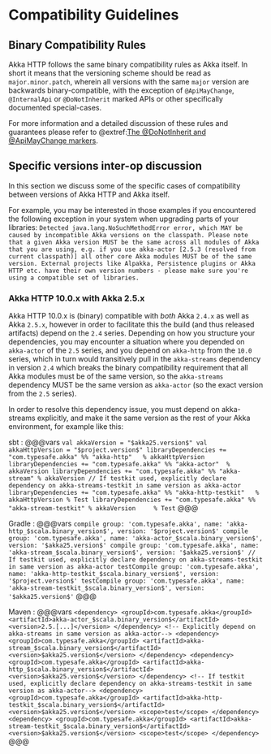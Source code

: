 # Compatibility Guidelines

## Binary Compatibility Rules

Akka HTTP follows the same binary compatibility rules as Akka itself.
In short it means that the versioning scheme should be read as `major.minor.patch`,
wherein all versions with the same `major` version are backwards binary-compatible,
with the exception of `@ApiMayChange`, `@InternalApi` or `@DoNotInherit` marked APIs 
or other specifically documented special-cases.

For more information and a detailed discussion of these rules and guarantees please refer to
@extref:[The @DoNotInherit and @ApiMayChange markers](akka-docs:common/binary-compatibility-rules.html#The_@DoNotInherit_and_@ApiMayChange_markers).

## Specific versions inter-op discussion

In this section we discuss some of the specific cases of compatibility between versions of Akka HTTP and Akka itself.

For example, you may be interested in those examples if you encountered the following exception in your system when upgrading parts 
of your libraries: `Detected java.lang.NoSuchMethodError error, which MAY be caused by incompatible Akka versions on the classpath. Please note that a given Akka version MUST be the same across all modules of Akka that you are using, e.g. if you use akka-actor [2.5.3 (resolved from current classpath)] all other core Akka modules MUST be of the same version. External projects like Alpakka, Persistence plugins or Akka HTTP etc. have their own version numbers - please make sure you're using a compatible set of libraries.`

### Akka HTTP 10.0.x with Akka 2.5.x

Akka HTTP 10.0.x is (binary) compatible with *both* Akka `2.4.x` as well as Akka `2.5.x`, however in order to facilitate 
this the build (and thus released artifacts) depend on the `2.4` series. Depending on how you structure your dependencies,
you may encounter a situation where you depended on `akka-actor` of the `2.5` series, and you depend on `akka-http`
from the `10.0` series, which in turn would transitively pull in the `akka-streams` dependency in version `2.4` which 
breaks the binary compatibility requirement that all Akka modules must be of the same version, so the `akka-streams` 
dependency MUST be the same version as `akka-actor` (so the exact version from the `2.5` series).

In order to resolve this dependency issue, you must depend on akka-streams explicitly, and make it the same version as
the rest of your Akka environment, for example like this:

sbt
:   @@@vars
    ```
    val akkaVersion = "$akka25.version$"
    val akkaHttpVersion = "$project.version$"
    libraryDependencies += "com.typesafe.akka" %% "akka-http"   % akkaHttpVersion
    libraryDependencies += "com.typesafe.akka" %% "akka-actor"  % akkaVersion
    libraryDependencies += "com.typesafe.akka" %% "akka-stream" % akkaVersion
    // If testkit used, explicitly declare dependency on akka-streams-testkit in same version as akka-actor
    libraryDependencies += "com.typesafe.akka" %% "akka-http-testkit"   % akkaHttpVersion % Test
    libraryDependencies += "com.typesafe.akka" %% "akka-stream-testkit" % akkaVersion     % Test
    ```
    @@@

Gradle
:   @@@vars
    ```
    compile group: 'com.typesafe.akka', name: 'akka-http_$scala.binary_version$', version: '$project.version$'
    compile group: 'com.typesafe.akka', name: 'akka-actor_$scala.binary_version$', version: '$akka25.version$'
    compile group: 'com.typesafe.akka', name: 'akka-stream_$scala.binary_version$', version: '$akka25.version$'
    // If testkit used, explicitly declare dependency on akka-streams-testkit in same version as akka-actor
    testCompile group: 'com.typesafe.akka', name: 'akka-http-testkit_$scala.binary_version$', version: '$project.version$'
    testCompile group: 'com.typesafe.akka', name: 'akka-stream-testkit_$scala.binary_version$', version: '$akka25.version$'
    ```
    @@@
    
Maven
:   @@@vars
    ```
    <dependency>
      <groupId>com.typesafe.akka</groupId>
      <artifactId>akka-actor_$scala.binary_version$</artifactId>
      <version>2.5.[...]</version>
    </dependency>
    <!-- Explicitly depend on akka-streams in same version as akka-actor-->
    <dependency>
      <groupId>com.typesafe.akka</groupId>
      <artifactId>akka-stream_$scala.binary_version$</artifactId>
      <version>$akka25.version$</version>
    </dependency>
    <dependency>
      <groupId>com.typesafe.akka</groupId>
      <artifactId>akka-http_$scala.binary_version$</artifactId>
      <version>$akka25.version$</version>
    </dependency>
    <!-- If testkit used, explicitly declare dependency on akka-streams-testkit in same version as akka-actor-->
    <dependency>
      <groupId>com.typesafe.akka</groupId>
      <artifactId>akka-http-testkit_$scala.binary_version$</artifactId>
      <version>$akka25.version$</version>
      <scope>test</scope>
    </dependency>
    <dependency>
      <groupId>com.typesafe.akka</groupId>
      <artifactId>akka-stream-testkit_$scala.binary_version$</artifactId>
      <version>$akka25.version$</version>
      <scope>test</scope>
    </dependency>
    ```
    @@@
